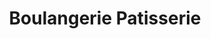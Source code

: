 ---
title: "Boulangerie Patisserie"
url: /orleans/boulangerie-patisserie-rue-de-largonne/
shop: Bäckerei
---